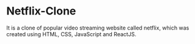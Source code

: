 # Netflix-Clone
It is a clone of popular video streaming website called netflix, which was created using HTML, CSS, JavaScript and ReactJS.
